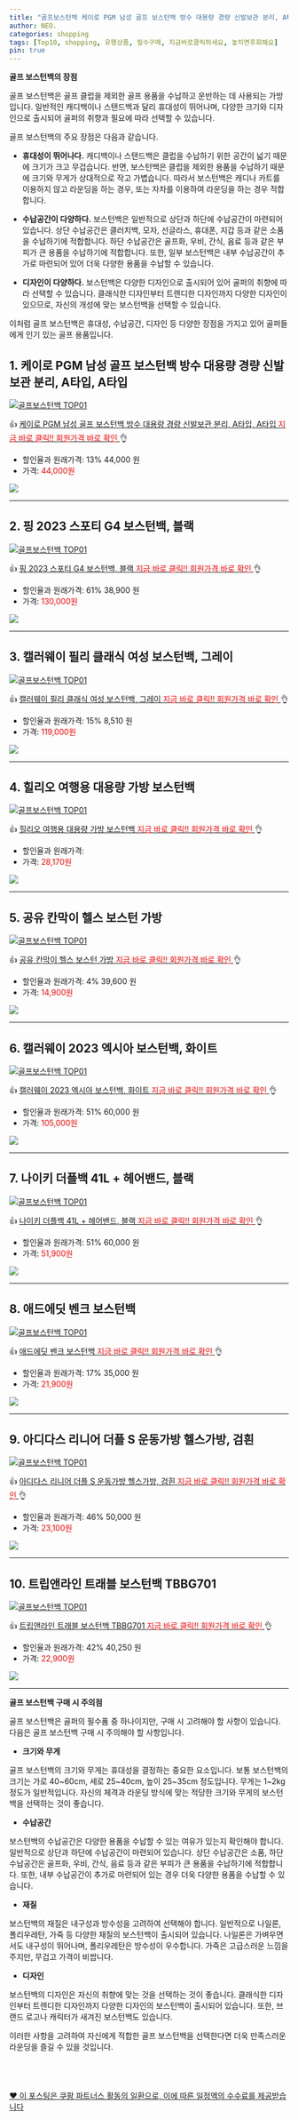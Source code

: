 ```yaml
---
title: "골프보스턴백 케이로 PGM 남성 골프 보스턴백 방수 대용량 경량 신발보관 분리, A타입, A타입 필수 필요 추천 제품 비교 최저 가격 비교 장점 구매 후기 구매평"
author: NEO.
categories: shopping
tags: [Top10, shopping, 유행상품, 필수구매, 지금바로클릭하세요, 놓치면후회해요]
pin: true
---
```

**골프 보스턴백의 장점**

골프 보스턴백은 골프 클럽을 제외한 골프 용품을 수납하고 운반하는 데 사용되는 가방입니다. 일반적인 캐디백이나 스탠드백과 달리 휴대성이 뛰어나며, 다양한 크기와 디자인으로 출시되어 골퍼의 취향과 필요에 따라 선택할 수 있습니다.

골프 보스턴백의 주요 장점은 다음과 같습니다.

* **휴대성이 뛰어나다.** 캐디백이나 스탠드백은 클럽을 수납하기 위한 공간이 넓기 때문에 크기가 크고 무겁습니다. 반면, 보스턴백은 클럽을 제외한 용품을 수납하기 때문에 크기와 무게가 상대적으로 작고 가볍습니다. 따라서 보스턴백은 캐디나 카트를 이용하지 않고 라운딩을 하는 경우, 또는 자차를 이용하여 라운딩을 하는 경우 적합합니다.

* **수납공간이 다양하다.** 보스턴백은 일반적으로 상단과 하단에 수납공간이 마련되어 있습니다. 상단 수납공간은 클러치백, 모자, 선글라스, 휴대폰, 지갑 등과 같은 소품을 수납하기에 적합합니다. 하단 수납공간은 골프화, 우비, 간식, 음료 등과 같은 부피가 큰 용품을 수납하기에 적합합니다. 또한, 일부 보스턴백은 내부 수납공간이 추가로 마련되어 있어 더욱 다양한 용품을 수납할 수 있습니다.

* **디자인이 다양하다.** 보스턴백은 다양한 디자인으로 출시되어 있어 골퍼의 취향에 따라 선택할 수 있습니다. 클래식한 디자인부터 트렌디한 디자인까지 다양한 디자인이 있으므로, 자신의 개성에 맞는 보스턴백을 선택할 수 있습니다.

이처럼 골프 보스턴백은 휴대성, 수납공간, 디자인 등 다양한 장점을 가지고 있어 골퍼들에게 인기 있는 골프 용품입니다.

   

## 1. 케이로 PGM 남성 골프 보스턴백 방수 대용량 경량 신발보관 분리, A타입, A타입

[![골프보스턴백 TOP01](https://thumbnail8.coupangcdn.com/thumbnails/remote/490x490ex/image/vendor_inventory/79ac/af0391eadaa860e2c88eff6ca8b9bac173ef06d01719eb4c9de95b4bd795.jpg)](https://link.coupang.com/re/AFFSDP?lptag=AF3617701&subid=GithubCoopas&pageKey=7402962221&traceid=V0-153&itemId=19164890891&vendorItemId=86283309418)


👍 [케이로 PGM 남성 골프 보스턴백 방수 대용량 경량 신발보관 분리, A타입, A타입 <font color=red> 지금 바로 클릭!! 회원가격 바로 확인 </font> ](https://link.coupang.com/re/AFFSDP?lptag=AF3617701&subid=GithubCoopas&pageKey=7402962221&traceid=V0-153&itemId=19164890891&vendorItemId=86283309418) 👌 


- 할인율과 원래가격: 13%  44,000   원
- 가격: <span style='color:red'>44,000원</span>

[![](/discount_price.png)](https://link.coupang.com/re/AFFSDP?lptag=AF3617701&subid=GithubCoopas&pageKey=7402962221&traceid=V0-153&itemId=19164890891&vendorItemId=86283309418)

---


   

## 2. 핑 2023 스포티 G4 보스턴백, 블랙

[![골프보스턴백 TOP01](https://thumbnail8.coupangcdn.com/thumbnails/remote/490x490ex/image/vendor_inventory/85b9/c692b213964b4601dfe0d16f502a017e81945904603bf302126942853e4d.jpg)](https://link.coupang.com/re/AFFSDP?lptag=AF3617701&subid=GithubCoopas&pageKey=7414803255&traceid=V0-153&itemId=19220446546&vendorItemId=85628410154)


👍 [핑 2023 스포티 G4 보스턴백, 블랙 <font color=red> 지금 바로 클릭!! 회원가격 바로 확인 </font> ](https://link.coupang.com/re/AFFSDP?lptag=AF3617701&subid=GithubCoopas&pageKey=7414803255&traceid=V0-153&itemId=19220446546&vendorItemId=85628410154) 👌 


- 할인율과 원래가격: 61%  38,900   원
- 가격: <span style='color:red'>130,000원</span>

[![](/discount_price.png)](https://link.coupang.com/re/AFFSDP?lptag=AF3617701&subid=GithubCoopas&pageKey=7414803255&traceid=V0-153&itemId=19220446546&vendorItemId=85628410154)

---


   

## 3. 캘러웨이 필리 클래식 여성 보스턴백, 그레이

[![골프보스턴백 TOP01](https://thumbnail8.coupangcdn.com/thumbnails/remote/490x490ex/image/vendor_inventory/b4ab/88b4fb4ee5ff6531af635fb0b340fe681503307a939daa5c3463b2a2fa78.jpg)](https://link.coupang.com/re/AFFSDP?lptag=AF3617701&subid=GithubCoopas&pageKey=7265373986&traceid=V0-153&itemId=20156133262&vendorItemId=87248870043)


👍 [캘러웨이 필리 클래식 여성 보스턴백, 그레이 <font color=red> 지금 바로 클릭!! 회원가격 바로 확인 </font> ](https://link.coupang.com/re/AFFSDP?lptag=AF3617701&subid=GithubCoopas&pageKey=7265373986&traceid=V0-153&itemId=20156133262&vendorItemId=87248870043) 👌 


- 할인율과 원래가격: 15%  8,510   원
- 가격: <span style='color:red'>119,000원</span>

[![](/discount_price.png)](https://link.coupang.com/re/AFFSDP?lptag=AF3617701&subid=GithubCoopas&pageKey=7265373986&traceid=V0-153&itemId=20156133262&vendorItemId=87248870043)

---


   

## 4. 힐리오 여행용 대용량 가방 보스턴백

[![골프보스턴백 TOP01](https://thumbnail10.coupangcdn.com/thumbnails/remote/490x490ex/image/retail/images/2354829761155968-c2010c77-9c11-4960-9016-bb280033b59c.crdownload)](https://link.coupang.com/re/AFFSDP?lptag=AF3617701&subid=GithubCoopas&pageKey=6789646370&traceid=V0-153&itemId=15993425186&vendorItemId=83198815883)


👍 [힐리오 여행용 대용량 가방 보스턴백 <font color=red> 지금 바로 클릭!! 회원가격 바로 확인 </font> ](https://link.coupang.com/re/AFFSDP?lptag=AF3617701&subid=GithubCoopas&pageKey=6789646370&traceid=V0-153&itemId=15993425186&vendorItemId=83198815883) 👌 


- 할인율과 원래가격: 
- 가격: <span style='color:red'>28,170원</span>

[![](/discount_price.png)](https://link.coupang.com/re/AFFSDP?lptag=AF3617701&subid=GithubCoopas&pageKey=6789646370&traceid=V0-153&itemId=15993425186&vendorItemId=83198815883)

---


   

## 5. 공유 칸막이 헬스 보스턴 가방

[![골프보스턴백 TOP01](https://thumbnail7.coupangcdn.com/thumbnails/remote/490x490ex/image/vendor_inventory/40e0/4a76dff1d59d80b2528a0687204297b7d97e233fa453d4f7f9a951140bab.jpg)](https://link.coupang.com/re/AFFSDP?lptag=AF3617701&subid=GithubCoopas&pageKey=7462843027&traceid=V0-153&itemId=19455789714&vendorItemId=86566347383)


👍 [공유 칸막이 헬스 보스턴 가방 <font color=red> 지금 바로 클릭!! 회원가격 바로 확인 </font> ](https://link.coupang.com/re/AFFSDP?lptag=AF3617701&subid=GithubCoopas&pageKey=7462843027&traceid=V0-153&itemId=19455789714&vendorItemId=86566347383) 👌 


- 할인율과 원래가격: 4%  39,600   원
- 가격: <span style='color:red'>14,900원</span>

[![](/discount_price.png)](https://link.coupang.com/re/AFFSDP?lptag=AF3617701&subid=GithubCoopas&pageKey=7462843027&traceid=V0-153&itemId=19455789714&vendorItemId=86566347383)

---


   

## 6. 캘러웨이 2023 엑시아 보스턴백, 화이트

[![골프보스턴백 TOP01](https://thumbnail6.coupangcdn.com/thumbnails/remote/490x490ex/image/vendor_inventory/940b/392d8d79a0bb51ae0ebf35a2bfa0f7e4830874154e353a492e326acb5631.jpg)](https://link.coupang.com/re/AFFSDP?lptag=AF3617701&subid=GithubCoopas&pageKey=7090498070&traceid=V0-153&itemId=17667919942&vendorItemId=84833335241)


👍 [캘러웨이 2023 엑시아 보스턴백, 화이트 <font color=red> 지금 바로 클릭!! 회원가격 바로 확인 </font> ](https://link.coupang.com/re/AFFSDP?lptag=AF3617701&subid=GithubCoopas&pageKey=7090498070&traceid=V0-153&itemId=17667919942&vendorItemId=84833335241) 👌 


- 할인율과 원래가격: 51%  60,000   원
- 가격: <span style='color:red'>105,000원</span>

[![](/discount_price.png)](https://link.coupang.com/re/AFFSDP?lptag=AF3617701&subid=GithubCoopas&pageKey=7090498070&traceid=V0-153&itemId=17667919942&vendorItemId=84833335241)

---


   

## 7. 나이키 더플백 41L + 헤어밴드, 블랙

[![골프보스턴백 TOP01](https://thumbnail7.coupangcdn.com/thumbnails/remote/490x490ex/image/retail/images/194017178726990-8ea1c3e0-8e61-4437-9ae8-8240d9428a24.jpg)](https://link.coupang.com/re/AFFSDP?lptag=AF3617701&subid=GithubCoopas&pageKey=6284855979&traceid=V0-153&itemId=12922799470&vendorItemId=80187418873)


👍 [나이키 더플백 41L + 헤어밴드, 블랙 <font color=red> 지금 바로 클릭!! 회원가격 바로 확인 </font> ](https://link.coupang.com/re/AFFSDP?lptag=AF3617701&subid=GithubCoopas&pageKey=6284855979&traceid=V0-153&itemId=12922799470&vendorItemId=80187418873) 👌 


- 할인율과 원래가격: 51%  60,000   원
- 가격: <span style='color:red'>51,900원</span>

[![](/discount_price.png)](https://link.coupang.com/re/AFFSDP?lptag=AF3617701&subid=GithubCoopas&pageKey=6284855979&traceid=V0-153&itemId=12922799470&vendorItemId=80187418873)

---


   

## 8. 애드에딧 벤크 보스턴백

[![골프보스턴백 TOP01](https://thumbnail9.coupangcdn.com/thumbnails/remote/490x490ex/image/retail/images/2020/03/23/17/8/8cedeeb6-61b5-4d55-bca8-aa13cf0f8527.jpg)](https://link.coupang.com/re/AFFSDP?lptag=AF3617701&subid=GithubCoopas&pageKey=1417445378&traceid=V0-153&itemId=2454656423&vendorItemId=70448223303)


👍 [애드에딧 벤크 보스턴백 <font color=red> 지금 바로 클릭!! 회원가격 바로 확인 </font> ](https://link.coupang.com/re/AFFSDP?lptag=AF3617701&subid=GithubCoopas&pageKey=1417445378&traceid=V0-153&itemId=2454656423&vendorItemId=70448223303) 👌 


- 할인율과 원래가격: 17%  35,000   원
- 가격: <span style='color:red'>21,900원</span>

[![](/discount_price.png)](https://link.coupang.com/re/AFFSDP?lptag=AF3617701&subid=GithubCoopas&pageKey=1417445378&traceid=V0-153&itemId=2454656423&vendorItemId=70448223303)

---


   

## 9. 아디다스 리니어 더플 S 운동가방 헬스가방, 검흰

[![골프보스턴백 TOP01](https://thumbnail10.coupangcdn.com/thumbnails/remote/490x490ex/image/vendor_inventory/4372/605329284c3c8d34b88222665f30f27693517b46a52775317ce183a60610.jpg)](https://link.coupang.com/re/AFFSDP?lptag=AF3617701&subid=GithubCoopas&pageKey=7263621911&traceid=V0-153&itemId=18170067572&vendorItemId=86635102981)


👍 [아디다스 리니어 더플 S 운동가방 헬스가방, 검흰 <font color=red> 지금 바로 클릭!! 회원가격 바로 확인 </font> ](https://link.coupang.com/re/AFFSDP?lptag=AF3617701&subid=GithubCoopas&pageKey=7263621911&traceid=V0-153&itemId=18170067572&vendorItemId=86635102981) 👌 


- 할인율과 원래가격: 46%  50,000   원
- 가격: <span style='color:red'>23,100원</span>

[![](/discount_price.png)](https://link.coupang.com/re/AFFSDP?lptag=AF3617701&subid=GithubCoopas&pageKey=7263621911&traceid=V0-153&itemId=18170067572&vendorItemId=86635102981)

---


   

## 10. 트립앤라인 트래블 보스턴백 TBBG701

[![골프보스턴백 TOP01](https://thumbnail9.coupangcdn.com/thumbnails/remote/490x490ex/image/rs_quotation_api/cdsl1uem/d4bdc99f67b24c149da35f2a68fb42ba.jpg)](https://link.coupang.com/re/AFFSDP?lptag=AF3617701&subid=GithubCoopas&pageKey=7292451468&traceid=V0-153&itemId=18642133572&vendorItemId=87844880035)


👍 [트립앤라인 트래블 보스턴백 TBBG701 <font color=red> 지금 바로 클릭!! 회원가격 바로 확인 </font> ](https://link.coupang.com/re/AFFSDP?lptag=AF3617701&subid=GithubCoopas&pageKey=7292451468&traceid=V0-153&itemId=18642133572&vendorItemId=87844880035) 👌 


- 할인율과 원래가격: 42%  40,250   원
- 가격: <span style='color:red'>22,900원</span>

[![](/discount_price.png)](https://link.coupang.com/re/AFFSDP?lptag=AF3617701&subid=GithubCoopas&pageKey=7292451468&traceid=V0-153&itemId=18642133572&vendorItemId=87844880035)

---
**골프 보스턴백 구매 시 주의점**

골프 보스턴백은 골퍼의 필수품 중 하나이지만, 구매 시 고려해야 할 사항이 있습니다. 다음은 골프 보스턴백 구매 시 주의해야 할 사항입니다.

* **크기와 무게**

골프 보스턴백의 크기와 무게는 휴대성을 결정하는 중요한 요소입니다. 보통 보스턴백의 크기는 가로 40~60cm, 세로 25~40cm, 높이 25~35cm 정도입니다. 무게는 1~2kg 정도가 일반적입니다. 자신의 체격과 라운딩 방식에 맞는 적당한 크기와 무게의 보스턴백을 선택하는 것이 좋습니다.

* **수납공간**

보스턴백의 수납공간은 다양한 용품을 수납할 수 있는 여유가 있는지 확인해야 합니다. 일반적으로 상단과 하단에 수납공간이 마련되어 있습니다. 상단 수납공간은 소품, 하단 수납공간은 골프화, 우비, 간식, 음료 등과 같은 부피가 큰 용품을 수납하기에 적합합니다. 또한, 내부 수납공간이 추가로 마련되어 있는 경우 더욱 다양한 용품을 수납할 수 있습니다.

* **재질**

보스턴백의 재질은 내구성과 방수성을 고려하여 선택해야 합니다. 일반적으로 나일론, 폴리우레탄, 가죽 등 다양한 재질의 보스턴백이 출시되어 있습니다. 나일론은 가벼우면서도 내구성이 뛰어나며, 폴리우레탄은 방수성이 우수합니다. 가죽은 고급스러운 느낌을 주지만, 무겁고 가격이 비쌉니다.

* **디자인**

보스턴백의 디자인은 자신의 취향에 맞는 것을 선택하는 것이 좋습니다. 클래식한 디자인부터 트렌디한 디자인까지 다양한 디자인의 보스턴백이 출시되어 있습니다. 또한, 브랜드 로고나 캐릭터가 새겨진 보스턴백도 있습니다.

이러한 사항을 고려하여 자신에게 적합한 골프 보스턴백을 선택한다면 더욱 만족스러운 라운딩을 즐길 수 있을 것입니다.<br><br><br><br><br> [ ❤  이 포스팅은 쿠팡 파트너스 활동의 일환으로, 이에 따른 일정액의 수수료를 제공받습니다](https://link.coupang.com/a/bcEFyh)